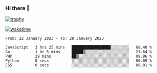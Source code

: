 ### Hi there 👋

[![trophy](https://github-profile-trophy.vercel.app/?username=cxnky&theme=dracula)](https://github.com/ryo-ma/github-profile-trophy)

[![wakatime](https://wakatime.com/badge/user/1c39c599-5497-41b9-a5be-2c4676e7fd23.svg)](https://wakatime.com/@1c39c599-5497-41b9-a5be-2c4676e7fd23)
<!--START_SECTION:waka-->

```text
From: 22 January 2023 - To: 28 January 2023

JavaScript   3 hrs 25 mins   █████████████████░░░░░░░░   68.40 %
Go           1 hr 5 mins     █████▒░░░░░░░░░░░░░░░░░░░   21.64 %
PHP          29 mins         ██▒░░░░░░░░░░░░░░░░░░░░░░   09.86 %
Python       0 secs          ░░░░░░░░░░░░░░░░░░░░░░░░░   00.09 %
CSS          0 secs          ░░░░░░░░░░░░░░░░░░░░░░░░░   00.01 %
```

<!--END_SECTION:waka-->
